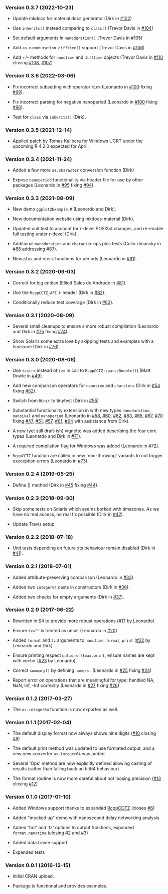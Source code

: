 <div class="container">
<h3 id="version-0.3.7-2022-10-23">Version 0.3.7 (2022-10-23)</h3>
<ul>
<li><p>Update mkdocs for material docs generator (Dirk in <a href="https://github.com/eddelbuettel/nanotime/pull/102">#102</a>)</p></li>
<li><p>Use <code>inherits()</code> instead comparing to <code>class()</code> (Trevor Davis in <a href="https://github.com/eddelbuettel/nanotime/pull/104">#104</a>)</p></li>
<li><p>Set default arguments in <code>nanoduration()</code> (Trevor Davis in <a href="https://github.com/eddelbuettel/nanotime/pull/105">#105</a>)</p></li>
<li><p>Add <code>as.nanoduration.difftime()</code> support (Trevor Davis in <a href="https://github.com/eddelbuettel/nanotime/pull/106">#106</a>)</p></li>
<li><p>Add +/- methods for <code>nanotime</code> and <code>difftime</code> objects (Trevor Davis in <a href="https://github.com/eddelbuettel/nanotime/pull/110">#110</a> closing <a href="https://github.com/eddelbuettel/nanotime/issues/108">#108</a>, <a href="https://github.com/eddelbuettel/nanotime/issues/107">#107</a>)</p></li>
</ul>
<h3 id="version-0.3.6-2022-03-06">Version 0.3.6 (2022-03-06)</h3>
<ul>
<li><p>Fix incorrect subsetting with operator <code>%in%</code> (Leonardo in <a href="https://github.com/eddelbuettel/nanotime/pull/100">#100</a> fixing <a href="https://github.com/eddelbuettel/nanotime/issues/99">#99</a>).</p></li>
<li><p>Fix incorrect parsing for negative nanoperiod (Leonardo in <a href="https://github.com/eddelbuettel/nanotime/pull/100">#100</a> fixing <a href="https://github.com/eddelbuettel/nanotime/issues/96">#96</a>).</p></li>
<li><p>Test for <code>class</code> via <code>inherits()</code> (Dirk).</p></li>
</ul>
<h3 id="version-0.3.5-2021-12-14">Version 0.3.5 (2021-12-14)</h3>
<ul>
<li><p>Applied patch by Tomas Kalibera for Windows UCRT under the upcoming R 4.2.0 expected for April.</p></li>
</ul>
<h3 id="version-0.3.4-2021-11-24">Version 0.3.4 (2021-11-24)</h3>
<ul>
<li><p>Added a few more <code>as.character</code> conversion function (Dirk)</p></li>
<li><p>Expose <code>nanoperiod</code> functionality via header file for use by other packages (Leonardo in <a href="https://github.com/eddelbuettel/nanotime/pull/95">#95</a> fixing <a href="https://github.com/eddelbuettel/nanotime/issues/94">#94</a>).</p></li>
</ul>
<h3 id="version-0.3.3-2021-08-09">Version 0.3.3 (2021-08-09)</h3>
<ul>
<li><p>New demo <code>ggplot2Example.R</code> (Leonardo and Dirk).</p></li>
<li><p>New documentation website using mkdocs-material (Dirk).</p></li>
<li><p>Updated unit test to account for r-devel POSIXct changes, and re-enable full testing under r-devel (Dirk).</p></li>
<li><p>Additional <code>nanoduration</code> and <code>character</code> ops plus tests (Colin Umansky in <a href="https://github.com/eddelbuettel/nanotime/pull/88">#88</a> addressing <a href="https://github.com/eddelbuettel/nanotime/issues/87">#87</a>).</p></li>
<li><p>New <code>plus</code> and <code>minus</code> functions for periods (Leonardo in <a href="https://github.com/eddelbuettel/nanotime/pull/91">#91</a>).</p></li>
</ul>
<h3 id="version-0.3.2-2020-09-03">Version 0.3.2 (2020-09-03)</h3>
<ul>
<li><p>Correct for big endian (Elliott Sales de Andrade in <a href="https://github.com/eddelbuettel/nanotime/pull/81">#81</a>).</p></li>
<li><p>Use the <code>RcppCCTZ_API.h</code> header (Dirk in <a href="https://github.com/eddelbuettel/nanotime/pull/82">#82</a>).</p></li>
<li><p>Conditionally reduce test coverage (Dirk in <a href="https://github.com/eddelbuettel/nanotime/pull/83">#83</a>).</p></li>
</ul>
<h3 id="version-0.3.1-2020-08-09">Version 0.3.1 (2020-08-09)</h3>
<ul>
<li><p>Several small cleanups to ensure a more robust compilation (Leonardo and Dirk in <a href="https://github.com/eddelbuettel/nanotime/pull/75">#75</a> fixing <a href="https://github.com/eddelbuettel/nanotime/issues/74">#74</a>).</p></li>
<li><p>Show Solaris some extra love by skipping tests and examples with a timezone (Dirk in <a href="https://github.com/eddelbuettel/nanotime/pull/76">#76</a>).</p></li>
</ul>
<h3 id="version-0.3.0-2020-08-06">Version 0.3.0 (2020-08-06)</h3>
<ul>
<li><p>Use <code>tzstr=</code> instead of <code>tz=</code> in call to <code>RcppCCTZ::parseDouble()</code>) (Matt Dowle in <a href="https://github.com/eddelbuettel/nanotime/pull/49">#49</a>).</p></li>
<li><p>Add new comparison operators for <code>nanotime</code> and <code>charcters</code> (Dirk in <a href="https://github.com/eddelbuettel/nanotime/pull/54">#54</a> fixing <a href="https://github.com/eddelbuettel/nanotime/issues/52">#52</a>).</p></li>
<li><p>Switch from <code>RUnit</code> to <span class="pkg">tinytest</span> (Dirk in <a href="https://github.com/eddelbuettel/nanotime/pull/55">#55</a>)</p></li>
<li><p>Substantial functionality extension in with new types <code>nanoduration</code>, <code>nanoival</code> and <code>nanoperiod</code> (Leonardo in <a href="https://github.com/eddelbuettel/nanotime/pull/58">#58</a>, <a href="https://github.com/eddelbuettel/nanotime/pull/60">#60</a>, <a href="https://github.com/eddelbuettel/nanotime/pull/62">#62</a>, <a href="https://github.com/eddelbuettel/nanotime/pull/63">#63</a>, <a href="https://github.com/eddelbuettel/nanotime/pull/65">#65</a>, <a href="https://github.com/eddelbuettel/nanotime/pull/67">#67</a>, <a href="https://github.com/eddelbuettel/nanotime/pull/70">#70</a> fixing <a href="https://github.com/eddelbuettel/nanotime/issues/47">#47</a>, <a href="https://github.com/eddelbuettel/nanotime/issues/51">#51</a>, <a href="https://github.com/eddelbuettel/nanotime/issues/57">#57</a>, <a href="https://github.com/eddelbuettel/nanotime/issues/61">#61</a>, <a href="https://github.com/eddelbuettel/nanotime/issues/64">#64</a> with assistance from Dirk).</p></li>
<li><p>A new (yet still draft-ish) vignette was added describing the four core types (Leonardo and Dirk in <a href="https://github.com/eddelbuettel/nanotime/pull/71">#71</a>).</p></li>
<li><p>A required compilation flag for Windows was added (Leonardo in <a href="https://github.com/eddelbuettel/nanotime/pull/72">#72</a>).</p></li>
<li><p><code>RcppCCTZ</code> function are called in new 'non-throwing' variants to not trigger exeception errors (Leonardo in <a href="https://github.com/eddelbuettel/nanotime/pull/73">#73</a>).</p></li>
</ul>
<h3 id="version-0.2.4-2019-05-25">Version 0.2.4 (2019-05-25)</h3>
<ul>
<li><p>Define [[ method (Dirk in <a href="https://github.com/eddelbuettel/nanotime/pull/45">#45</a> fixing <a href="https://github.com/eddelbuettel/nanotime/issues/44">#44</a>).</p></li>
</ul>
<h3 id="version-0.2.3-2018-09-30">Version 0.2.3 (2018-09-30)</h3>
<ul>
<li><p>Skip some tests on Solaris which seems borked with timezones. As we have no real access, no real fix possible (Dirk in <a href="https://github.com/eddelbuettel/nanotime/pull/42">#42</a>).</p></li>
<li><p>Update Travis setup</p></li>
</ul>
<h3 id="version-0.2.2-2018-07-18">Version 0.2.2 (2018-07-18)</h3>
<ul>
<li><p>Unit tests depending on future <a href="https://CRAN.R-project.org/package=xts"><span class="pkg">xts</span></a> behaviour remain disabled (Dirk in <a href="https://github.com/eddelbuettel/nanotime/pull/41">#41</a>).</p></li>
</ul>
<h3 id="version-0.2.1-2018-07-01">Version 0.2.1 (2018-07-01)</h3>
<ul>
<li><p>Added attribute-preserving comparison (Leonardo in <a href="https://github.com/eddelbuettel/nanotime/pull/33">#33</a>).</p></li>
<li><p>Added two <code>integer64</code> casts in constructors (Dirk in <a href="https://github.com/eddelbuettel/nanotime/pull/36">#36</a>).</p></li>
<li><p>Added two checks for empty arguments (Dirk in <a href="https://github.com/eddelbuettel/nanotime/pull/37">#37</a>).</p></li>
</ul>
<h3 id="version-0.2.0-2017-06-22">Version 0.2.0 (2017-06-22)</h3>
<ul>
<li><p>Rewritten in S4 to provide more robust operations (<a href="https://github.com/eddelbuettel/nanotime/pull/17">#17</a> by Leonardo)</p></li>
<li><p>Ensure <code>tz=""</code> is treated as unset (Leonardo in <a href="https://github.com/eddelbuettel/nanotime/pull/20">#20</a>)</p></li>
<li><p>Added <code>format</code> and <code>tz</code> arguments to <code>nanotime</code>, <code>format</code>, <code>print</code> (<a href="https://github.com/eddelbuettel/nanotime/pull/22">#22</a> by Leonardo and Dirk)</p></li>
<li><p>Ensure printing respect <code>options()$max.print</code>, ensure names are kept with vector (<a href="https://github.com/eddelbuettel/nanotime/pull/23">#23</a> by Leonardo)</p></li>
<li><p>Correct <code>summary()</code> by defining <code>names&lt;-</code> (Leonardo in <a href="https://github.com/eddelbuettel/nanotime/pull/25">#25</a> fixing <a href="https://github.com/eddelbuettel/nanotime/issues/24">#24</a>)</p></li>
<li><p>Report error on operations that are meaningful for type; handled NA, NaN, Inf, -Inf correctly (Leonardo in <a href="https://github.com/eddelbuettel/nanotime/pull/27">#27</a> fixing <a href="https://github.com/eddelbuettel/nanotime/issues/26">#26</a>)</p></li>
</ul>
<h3 id="version-0.1.2-2017-03-27">Version 0.1.2 (2017-03-27)</h3>
<ul>
<li><p>The <code>as.integer64</code> function is now exported as well.</p></li>
</ul>
<h3 id="version-0.1.1-2017-02-04">Version 0.1.1 (2017-02-04)</h3>
<ul>
<li><p>The default display format now always shows nine digits (<a href="https://github.com/eddelbuettel/nanotime/pull/10">#10</a> closing <a href="https://github.com/eddelbuettel/nanotime/pull/9">#9</a>)</p></li>
<li><p>The default print method was updated to use formated output, and a new new converter <code>as.integer64</code> was added</p></li>
<li><p>Several 'Ops' method are now explicitly defined allowing casting of results (rather than falling back on bit64 behaviour)</p></li>
<li><p>The format routine is now more careful about not loosing precision (<a href="https://github.com/eddelbuettel/nanotime/issues/13">#13</a> closing <a href="https://github.com/eddelbuettel/nanotime/issues/12">#12</a>)</p></li>
</ul>
<h3 id="version-0.1.0-2017-01-10">Version 0.1.0 (2017-01-10)</h3>
<ul>
<li><p>Added Windows support thanks to expanded <a href="https://CRAN.R-project.org/package=RcppCCTZ"><span class="pkg">RcppCCTZ</span></a> (closes <a href="https://github.com/eddelbuettel/nanotime/issues/6">#6</a>)</p></li>
<li><p>Added "mocked up" demo with nanosecond delay networking analysis</p></li>
<li><p>Added 'fmt' and 'tz' options to output functions, expanded <code>format.nanotime</code> (closing <a href="https://github.com/eddelbuettel/nanotime/issues/2">#2</a> and <a href="https://github.com/eddelbuettel/nanotime/issues/3">#3</a>)</p></li>
<li><p>Added data.frame support</p></li>
<li><p>Expanded tests</p></li>
</ul>
<h3 id="version-0.0.1-2016-12-15">Version 0.0.1 (2016-12-15)</h3>
<ul>
<li><p>Initial CRAN upload.</p></li>
<li><p>Package is functional and provides examples.</p></li>
</ul>
</div>
